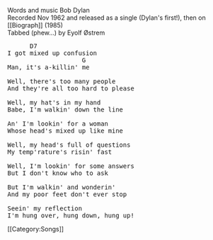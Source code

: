 Words and music Bob Dylan <br>
Recorded Nov 1962 and released as a single (Dylan's first!), then on
[[Biograph]] (1985) <br>
Tabbed (phew...) by Eyolf Østrem

<pre class="verse">
      D7
I got mixed up confusion
                    G
Man, it's a-killin' me

Well, there's too many people
And they're all too hard to please

Well, my hat's in my hand
Babe, I'm walkin' down the line

An' I'm lookin' for a woman
Whose head's mixed up like mine

Well, my head's full of questions
My temp'rature's risin' fast

Well, I'm lookin' for some answers
But I don't know who to ask

But I'm walkin' and wonderin'
And my poor feet don't ever stop

Seein' my reflection
I'm hung over, hung down, hung up!
</pre>

[[Category:Songs]]